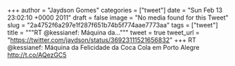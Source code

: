 
+++
author = "Jaydson Gomes"
categories = ["tweet"]
date = "Sun Feb 13 23:02:10 +0000 2011"
draft = false
image = "No media found for this Tweet"
slug = "2a4752f6a297e1f287f651b74b5f774aae7773aa"
tags = ["tweet"]
title = """RT @kessianef: Máquina da..."""
tweet = true
tweet_url = "https://twitter.com/jaydson/status/36923111521656832"
+++
RT @kessianef: Máquina da Felicidade da Coca Cola em Porto Alegre http://t.co/AQezGC5
